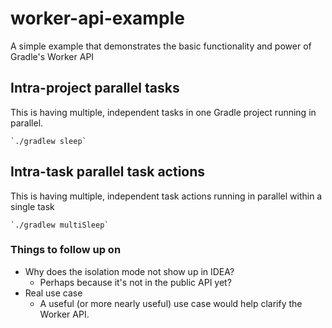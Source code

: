 # worker-api-example
A simple example that demonstrates the basic functionality and power of Gradle's Worker API

## Intra-project parallel tasks
This is having multiple, independent tasks in one Gradle project running in parallel.

    `./gradlew sleep`
    
## Intra-task parallel task actions
This is having multiple, independent task actions running in parallel within a single task

    `./gradlew multiSleep`


### Things to follow up on
* Why does the isolation mode not show up in IDEA?
    * Perhaps because it's not in the public API yet?
* Real use case
    * A useful (or more nearly useful) use case would help clarify the Worker API.